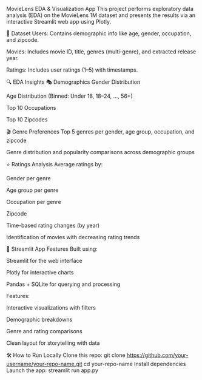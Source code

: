 MovieLens EDA & Visualization App
This project performs exploratory data analysis (EDA) on the MovieLens 1M dataset and presents the results via an interactive Streamlit web app using Plotly.

📁 Dataset
Users: Contains demographic info like age, gender, occupation, and zipcode.

Movies: Includes movie ID, title, genres (multi-genre), and extracted release year.

Ratings: Includes user ratings (1–5) with timestamps.

🔍 EDA Insights
🎭 Demographics
Gender Distribution

Age Distribution (Binned: Under 18, 18–24, ..., 56+)

Top 10 Occupations

Top 10 Zipcodes

🎬 Genre Preferences
Top 5 genres per gender, age group, occupation, and zipcode

Genre distribution and popularity comparisons across demographic groups

⭐ Ratings Analysis
Average ratings by:

Gender per genre

Age group per genre

Occupation per genre

Zipcode

Time-based rating changes (by year)

Identification of movies with decreasing rating trends

🚀 Streamlit App Features
Built using:

Streamlit for the web interface

Plotly for interactive charts

Pandas + SQLite for querying and processing

Features:

Interactive visualizations with filters

Demographic breakdowns

Genre and rating comparisons

Clean layout for storytelling with data

🛠️ How to Run Locally
Clone this repo:
git clone https://github.com/your-username/your-repo-name.git
cd your-repo-name
Install dependencies
Launch the app:
streamlit run app.py
